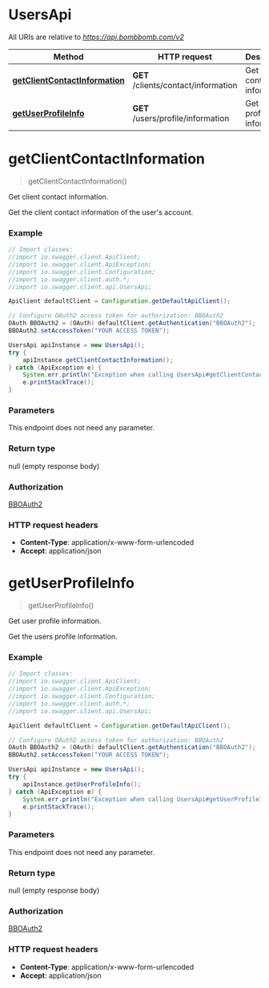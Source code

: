 # UsersApi

All URIs are relative to *https://api.bombbomb.com/v2*

Method | HTTP request | Description
------------- | ------------- | -------------
[**getClientContactInformation**](UsersApi.md#getClientContactInformation) | **GET** /clients/contact/information | Get client contact information.
[**getUserProfileInfo**](UsersApi.md#getUserProfileInfo) | **GET** /users/profile/information | Get user profile information.


<a name="getClientContactInformation"></a>
# **getClientContactInformation**
> getClientContactInformation()

Get client contact information.

Get the client contact information of the user&#39;s account.

### Example
```java
// Import classes:
//import io.swagger.client.ApiClient;
//import io.swagger.client.ApiException;
//import io.swagger.client.Configuration;
//import io.swagger.client.auth.*;
//import io.swagger.client.api.UsersApi;

ApiClient defaultClient = Configuration.getDefaultApiClient();

// Configure OAuth2 access token for authorization: BBOAuth2
OAuth BBOAuth2 = (OAuth) defaultClient.getAuthentication("BBOAuth2");
BBOAuth2.setAccessToken("YOUR ACCESS TOKEN");

UsersApi apiInstance = new UsersApi();
try {
    apiInstance.getClientContactInformation();
} catch (ApiException e) {
    System.err.println("Exception when calling UsersApi#getClientContactInformation");
    e.printStackTrace();
}
```

### Parameters
This endpoint does not need any parameter.

### Return type

null (empty response body)

### Authorization

[BBOAuth2](../README.md#BBOAuth2)

### HTTP request headers

 - **Content-Type**: application/x-www-form-urlencoded
 - **Accept**: application/json

<a name="getUserProfileInfo"></a>
# **getUserProfileInfo**
> getUserProfileInfo()

Get user profile information.

Get the users profile information.

### Example
```java
// Import classes:
//import io.swagger.client.ApiClient;
//import io.swagger.client.ApiException;
//import io.swagger.client.Configuration;
//import io.swagger.client.auth.*;
//import io.swagger.client.api.UsersApi;

ApiClient defaultClient = Configuration.getDefaultApiClient();

// Configure OAuth2 access token for authorization: BBOAuth2
OAuth BBOAuth2 = (OAuth) defaultClient.getAuthentication("BBOAuth2");
BBOAuth2.setAccessToken("YOUR ACCESS TOKEN");

UsersApi apiInstance = new UsersApi();
try {
    apiInstance.getUserProfileInfo();
} catch (ApiException e) {
    System.err.println("Exception when calling UsersApi#getUserProfileInfo");
    e.printStackTrace();
}
```

### Parameters
This endpoint does not need any parameter.

### Return type

null (empty response body)

### Authorization

[BBOAuth2](../README.md#BBOAuth2)

### HTTP request headers

 - **Content-Type**: application/x-www-form-urlencoded
 - **Accept**: application/json

